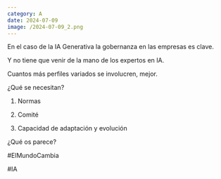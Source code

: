 ```yaml
--- 
category: A 
date: 2024-07-09 
image: /2024-07-09_2.png 
--- 
```


En el caso de la IA Generativa la gobernanza en las empresas es clave.

Y no tiene que venir de la mano de los expertos en IA. 

Cuantos más perfiles variados se involucren, mejor. 

¿Qué se necesitan?

1) Normas

2) Comité

3) Capacidad de adaptación y evolución

¿Qué os parece?

#ElMundoCambia

#IA